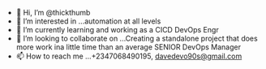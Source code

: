 - 👋 Hi, I’m @thickthumb
- 👀 I’m interested in ...automation at all levels
- 🌱 I’m currently learning and working as a CICD DevOps Engr
- 💞️ I’m looking to collaborate on ...Creating a standalone project that does more work ina little time than an average SENIOR DevOps Manager
- 📫 How to reach me ...+2347068490195, davedevo90s@gmail.com

<!---
thickthumb/thickthumb is a ✨ special ✨ repository because its `README.md` (this file) appears on your GitHub profile.
You can click the Preview link to take a look at your changes.
--->
